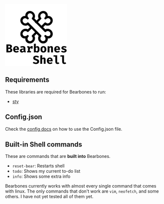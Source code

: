 <img src="/imgs/logo.png" width=200px height=200px style="text-align: center;">

## Requirements
These libraries are required for Bearbones to run:
- [sty](https://github.com/feluxe/sty)

## Config.json
Check the [config docs](https://github.com/BizzyPythonBear/Bearbones-Shell/blob/master/docs/config-files.md) on how to use the Config.json file.

## Built-in Shell commands
These are commands that are <b>built into</b> Bearbones.
- ```reset-bear```: Restarts shell
- ```todo```:       Shows my current to-do list
- ```info```:       Shows some extra info

Bearbones currently works with almost every single command that comes with linux. The only commands that don't work are ```vim```, ```neofetch```, and some others. I have not yet tested all of them yet.